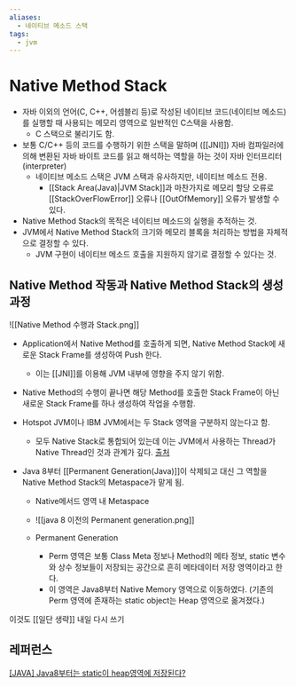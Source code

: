 ```yaml
---
aliases:
  - 네이티브 메소드 스택
tags:
  - jvm
---
```


# Native Method Stack
- 자바 이외의 언어(C, C++, 어셈블리 등)로 작성된 네이티브 코드(네이티브 메소드)를 실행할 때 사용되는 메모리 영역으로 일반적인 C스택을 사용함. 
	- C 스택으로 불리기도 함. 
- 보통 C/C++ 등의 코드를 수행하기 위한 스택을 말하며 ([[JNI]]) 자바 컴파일러에 의해 변환된 자바 바이트 코드를 읽고 해석하는 역할을 하는 것이 자바 인터프리터(interpreter)
	- 네이티브 메소드 스택은 JVM 스택과 유사하지만, 네이티브 메소드 전용.
		- [[Stack Area(Java)|JVM Stack]]과 마찬가지로 메모리 할당 오류로 [[StackOverFlowError]] 오류나 [[OutOfMemory]] 오류가 발생할 수 있다.
- Native Method Stack의 목적은 네이티브 메소드의 실행을 추적하는 것.
- JVM에서 Native Method Stack의 크기와 메모리 블록을 처리하는 방법을 자체적으로 결정할 수 있다.
	- JVM 구현이 네이티브 메소드 호출을 지원하지 않기로 결정할 수 있다는 것.

## Native Method 작동과 Native Method Stack의 생성 과정
![[Native Method 수행과 Stack.png]]
- Application에서 Native Method를 호출하게 되면, Native Method Stack에 새로운 Stack Frame를 생성하여 Push 한다. 
	- 이는 [[JNI]]를 이용해 JVM 내부에 영향을 주지 않기 위함.
- Native Method의 수행이 끝나면 해당 Method를 호출한 Stack Frame이 아닌 새로운 Stack Frame를 하나 생성하여 작업을 수행함.
- Hotspot JVM이나 IBM JVM에서는 두 Stack 영역을 구분하지 않는다고 함.
	- 모두 Native Stack로 통합되어 있는데 이는 JVM에서 사용하는 Thread가 Native Thread인 것과 관계가 깊다. [출처](https://dataonair.or.kr/db-tech-reference/d-lounge/technical-data/?mod=document&uid=235941)



- Java 8부터 [[Permanent Generation(Java)]]이 삭제되고 대신 그 역할을 Native Method Stack의 Metaspace가 맡게 됨.
	- Native메서드 영역 내 Metaspace
	- ![[java 8 이전의 Permanent generation.png]]
    
   -  Permanent Generation
	    - Perm 영역은 보통 Class Meta 정보나 Method의 메타 정보, static 변수와 상수 정보들이 저장되는 공간으로 흔히 메타데이터 저장 영역이라고 한다.
	    - 이 영역은 Java8부터 Native Memory 영역으로 이동하였다. (기존의 Perm 영역에 존재하는 static object는 Heap 영역으로 옮겨졌다.)

이것도 [[일단 생략]]
내일 다시 쓰기

## 레퍼런스
[[JAVA] Java8부터는 static이 heap영역에 저장된다?](https://jgrammer.tistory.com/144)